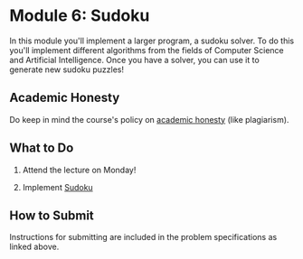 # Module 6: Sudoku

In this module you'll implement a larger program, a sudoku solver. To do this you'll implement different algorithms from the fields of Computer Science and Artificial Intelligence. Once you have a solver, you can use it to generate new sudoku puzzles!


## Academic Honesty

Do keep in mind the course's policy on [academic honesty](/syllabus) (like plagiarism).


## What to Do

1. Attend the lecture on Monday!

2. Implement [Sudoku](/problems/sudoku-less)


## How to Submit

Instructions for submitting are included in the problem specifications as linked above.
